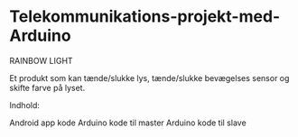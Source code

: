 # Telekommunikations-projekt-med-Arduino
RAINBOW LIGHT

Et produkt som kan tænde/slukke lys, tænde/slukke bevægelses sensor og skifte farve på lyset. 

Indhold:

Android app kode 
Arduino kode til master 
Arduino kode til slave 
